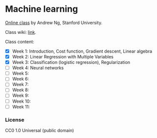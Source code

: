 # Machine learning

[Online class](https://www.coursera.org/learn/machine-learning/) by Andrew Ng, Stanford University.

Class wiki: [link](https://share.coursera.org/wiki/index.php/ML:Main).

Class content:

- [x] Week 1: Introduction, Cost function, Gradient descent, Linear algebra
- [x] Week 2: Linear Regression with Multiple Variables
- [x] Week 3: Classification (logistic regression), Regularization
- [ ] Week 4: Neural networks
- [ ] Week 5:
- [ ] Week 6:
- [ ] Week 7:
- [ ] Week 8:
- [ ] Week 9:
- [ ] Week 10:
- [ ] Week 11:

### License

CC0 1.0 Universal (public domain)